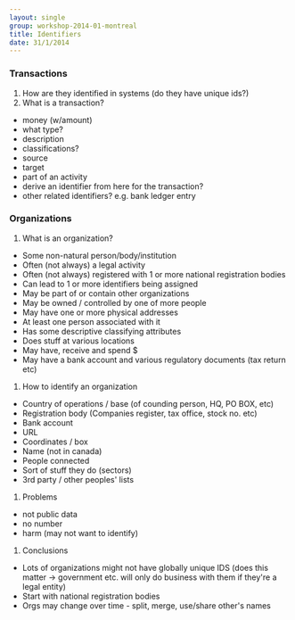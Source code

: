 ```yaml
---
layout: single
group: workshop-2014-01-montreal
title: Identifiers
date: 31/1/2014
---
```

### Transactions
1. How are they identified in systems (do they have unique ids?)
1. What is a transaction?
* money (w/amount)
* what type?
* description
* classifications?
* source
* target
* part of an activity
 * derive an identifier from here for the transaction?
 * other related identifiers? e.g. bank ledger entry 

### Organizations

1. What is an organization?
 * Some non-natural person/body/institution
 * Often (not always) a legal activity
 * Often (not always) registered with 1 or more national registration bodies
 * Can lead to 1 or more identifiers being assigned
 * May be part of or contain other organizations
 * May be owned / controlled by one of more people
 * May have one or more physical addresses
 * At least one person associated with it
 * Has some descriptive classifying attributes
 * Does stuff at various locations
 * May have, receive and spend $
 * May have a bank account and various regulatory documents (tax return etc)
1. How to identify an organization
 * Country of operations / base (of counding person, HQ, PO BOX, etc)
 * Registration body (Companies register, tax office, stock no. etc)
 * Bank account
 * URL
 * Coordinates / box
 * Name (not in canada)
 * People connected
 * Sort of stuff they do (sectors)
 * 3rd party / other peoples' lists
1. Problems
 * not public data
 * no number
 * harm (may not want to identify)
1. Conclusions
 * Lots of organizations might not have globally unique IDS (does this matter -> government etc. will only do business with them if they're a legal entity)
 * Start with national registration bodies
 * Orgs may change over time - split, merge, use/share other's names


